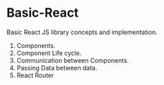 # Basic-React
Basic React JS library concepts and implementation.
1) Components.
2) Component Life cycle.
3) Communication between Components.
4) Passing Data between data.
5) React Router


